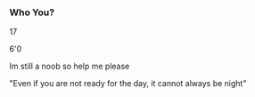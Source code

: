 ### Who You?

17

6'0

Im still a noob so help me please

"Even if you are not ready for the day, it cannot always be night"
